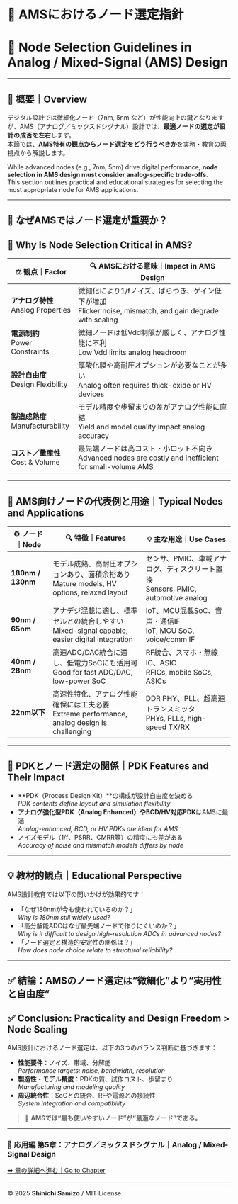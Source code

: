 # 🧭 AMSにおけるノード選定指針  
# 🧭 Node Selection Guidelines in Analog / Mixed-Signal (AMS) Design

---

## 📘 概要｜Overview

デジタル設計では微細化ノード（7nm, 5nm など）が性能向上の鍵となりますが、AMS（アナログ／ミックスドシグナル）設計では、**最適ノードの選定が設計の成否を左右**します。  
本節では、**AMS特有の観点からノード選定をどう行うべきか**を実務・教育の両視点から解説します。

While advanced nodes (e.g., 7nm, 5nm) drive digital performance, **node selection in AMS design must consider analog-specific trade-offs**.  
This section outlines practical and educational strategies for selecting the most appropriate node for AMS applications.

---

## 🎯 なぜAMSではノード選定が重要か？  
## 🎯 Why Is Node Selection Critical in AMS?

| ⚖️ **観点｜Factor** | 🔍 **AMSにおける意味｜Impact in AMS Design** |
|----------------------|--------------------------------------------|
| **アナログ特性**<br>Analog Properties | 微細化により1/fノイズ、ばらつき、ゲイン低下が増加<br>Flicker noise, mismatch, and gain degrade with scaling |
| **電源制約**<br>Power Constraints | 微細ノードは低Vdd制限が厳しく、アナログ性能に不利<br>Low Vdd limits analog headroom |
| **設計自由度**<br>Design Flexibility | 厚酸化膜や高耐圧オプションが必要なことが多い<br>Analog often requires thick-oxide or HV devices |
| **製造成熟度**<br>Manufacturability | モデル精度や歩留まりの差がアナログ性能に直結<br>Yield and model quality impact analog accuracy |
| **コスト／量産性**<br>Cost & Volume | 最先端ノードは高コスト・小ロット不向き<br>Advanced nodes are costly and inefficient for small-volume AMS |

---

## 📐 AMS向けノードの代表例と用途｜Typical Nodes and Applications

| ⚙️ **ノード｜Node** | 🔍 **特徴｜Features** | 💡 **主な用途｜Use Cases** |
|---------------------|----------------------|----------------------------|
| **180nm / 130nm** | モデル成熟、高耐圧オプションあり、面積余裕あり<br>Mature models, HV options, relaxed layout | センサ、PMIC、車載アナログ、ディスクリート置換<br>Sensors, PMIC, automotive analog |
| **90nm / 65nm** | アナデジ混載に適し、標準セルとの統合しやすい<br>Mixed-signal capable, easier digital integration | IoT、MCU混載SoC、音声・通信IF<br>IoT, MCU SoC, voice/comm IF |
| **40nm / 28nm** | 高速ADC/DAC統合に適し、低電力SoCにも活用可<br>Good for fast ADC/DAC, low-power SoC | RF統合、スマホ・無線IC、ASIC<br>RFICs, mobile SoCs, ASICs |
| **22nm以下** | 高速性特化、アナログ性能確保には工夫必要<br>Extreme performance, analog design is challenging | DDR PHY、PLL、超高速トランスミッタ<br>PHYs, PLLs, high-speed TX/RX |

---

## 🧩 PDKとノード選定の関係｜PDK Features and Their Impact

- **PDK（Process Design Kit）**の構成が設計自由度を決める  
  *PDK contents define layout and simulation flexibility*
- **アナログ強化型PDK（Analog Enhanced）やBCD/HV対応PDK**はAMSに最適  
  *Analog-enhanced, BCD, or HV PDKs are ideal for AMS*
- ノイズモデル（1/f、PSRR、CMRR等）の精度にも差がある  
  *Accuracy of noise and mismatch models differs by node*

---

## 💡 教材的観点｜Educational Perspective

AMS設計教育では以下の問いかけが効果的です：

- 「なぜ180nmが今も使われているのか？」  
  *Why is 180nm still widely used?*
- 「高分解能ADCはなぜ最先端ノードで作りにくいのか？」  
  *Why is it difficult to design high-resolution ADCs in advanced nodes?*
- 「ノード選定と構造的安定性の関係は？」  
  *How does node choice relate to structural reliability?*

---

## ✅ 結論：AMSのノード選定は“微細化”より“実用性と自由度”  
## ✅ Conclusion: Practicality and Design Freedom > Node Scaling

AMS設計におけるノード選定は、以下の3つのバランス判断に基づきます：

- **性能要件**：ノイズ、帯域、分解能  
  *Performance targets: noise, bandwidth, resolution*
- **製造性・モデル精度**：PDKの質、試作コスト、歩留まり  
  *Manufacturing and modeling quality*
- **周辺統合性**：SoCとの統合、RFや電源との接続性  
  *System integration and compatibility*

> 📌 **AMSでは“最も使いやすいノード”が“最適なノード”である。**

---

### 📘 応用編 第5章：アナログ／ミックスドシグナル｜Analog / Mixed-Signal Design  
[➡️ 章の詳細へ進む｜Go to Chapter](./d_chapter5_analog_mixed_signal/README.md)

---

© 2025 **Shinichi Samizo** / MIT License
